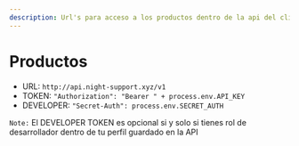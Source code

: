 ```yaml
---
description: Url's para acceso a los productos dentro de la api del cliente
---
```


# Productos

* URL: `http://api.night-support.xyz/v1`
* TOKEN: `"Authorization": "Bearer " + process.env.API_KEY`
* DEVELOPER: `"Secret-Auth": process.env.SECRET_AUTH`

`Note:` El DEVELOPER TOKEN  es opcional si y solo si tienes rol de desarrollador dentro de tu perfil guardado en la API
